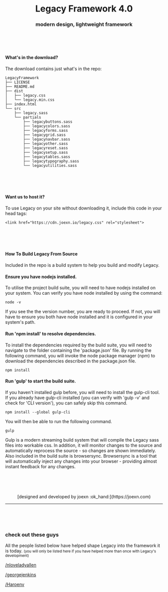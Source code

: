 <h1 align="center"> Legacy Framework 4.0 </h1>
<h3 align="center"> modern design, lightweight framework </h3>

<br><br><br>

#### What's in the download?

The download contains just what's in the repo:

```
LegacyFramework
├── LICENSE
├── README.md
├── dist
│   ├── legacy.css
│   └── legacy.min.css
├── index.html
└── src
    ├── legacy.sass
    └── partials
        ├── legacybuttons.sass
        ├── legacycolors.sass
        ├── legacyforms.sass
        ├── legacygrid.sass
        ├── legacynavbar.sass
        ├── legacyother.sass
        ├── legacyreset.sass
        ├── legacysetup.sass
        ├── legacytables.sass
        ├── legacytypography.sass
        └── legacyutilities.sass
```

<br><br><br>

#### Want us to host it?

To use Legacy on your site without downloading it, include this code in your head tags:

    <link href="https://cdn.joexn.io/legacy.css" rel="stylesheet">

<br><br><br>



#### How To Build Legacy From Source

Included in the repo is a build system to help you build and modify Legacy. 

#### Ensure you have nodejs installed.
To utilise the project build suite, you will need to have nodejs installed on your system. You can verify you have node installed by using the command:

    node -v

If you see the the version number, you are ready to proceed. If not, you will have to ensure you both have node installed and it is configured in your system's path. 

#### Run 'npm install' to resolve dependencies.
To install the dependencies required by the build suite, you will need to navigate to the folder containing the 'package.json' file. By running the following command, you will invoke the node package manager (npm) to download the dependencies described in the package.json file. 

    npm install
    

#### Run 'gulp' to start the build suite.
If you haven't installed gulp before, you will need to install the gulp-cli tool. If you already have gulp-cli installed (you can verify with 'gulp -v' and check for 'CLI version'), you can safely skip this command.

    npm install --global gulp-cli
    
You will then be able to run the following command. 

    gulp
    
Gulp is a modern streaming build system that will compile the Legacy sass files into workable css. In addition, it will monitor changes to the source and automatically reprocess the source - so changes are shown immediately. Also included in the build suite is browsersync. Browsersync is a tool that will automatically inject any changes into your browser - providing almost instant feedback for any changes.  


<br><br><br>

<center>[designed and developed by joexn :ok_hand:](https://joexn.com)</center>

- - -

<br><br><br>

### check out these guys


All the people listed below have helped shape Legacy into the framework it is today.
<small>(you will only be listed here if you have helped more than once with Legacy's development)</small>

[/nloveladyallen](https://github.com/nloveladyallen)

[/georgejenkins](https://github.com/georgejenkins)

[/Haroenv](https://github.com/Haroenv)
